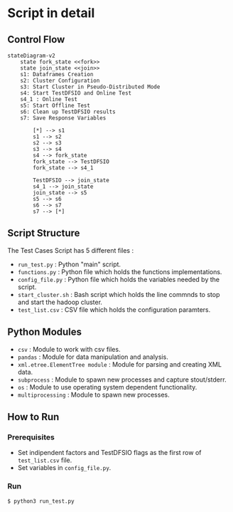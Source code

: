 # Script in detail

## Control Flow <a name="flow_control"></a>
```mermaid
stateDiagram-v2
    state fork_state <<fork>>
    state join_state <<join>>
    s1: Dataframes Creation
    s2: Cluster Configuration
    s3: Start Cluster in Pseudo-Distributed Mode
    s4: Start TestDFSIO and Online Test
    s4_1 : Online Test
    s5: Start Offline Test
    s6: Clean up TestDFSIO results
    s7: Save Response Variables
        
        [*] --> s1
        s1 --> s2
        s2 --> s3
        s3 --> s4
        s4 --> fork_state
        fork_state --> TestDFSIO
        fork_state --> s4_1

        TestDFSIO --> join_state
        s4_1 --> join_state
        join_state --> s5
        s5 --> s6
        s6 --> s7
        s7 --> [*]
```

## Script Structure <a name="script_struc"></a>
The Test Cases Script has 5 different files :
* `run_test.py` : Python "main" script.
* `functions.py` : Python file which holds the functions implementations.
* `config_file.py` : Python file which holds the variables needed by the script.
* `start_cluster.sh` : Bash script which holds the line commnds to stop and start the hadoop cluster.
* `test_list.csv` : CSV file which holds the configuration paramters.


## Python Modules <a name="python_mod"></a>
* `csv` : Module to work with csv files.
* `pandas` : Module for data manipulation and analysis.
* `xml.etree.ElementTree module` : Module for parsing and creating XML data.
* `subprocess` : Module to spawn new processes and capture stout/stderr.
* `os` : Module to use operating system dependent functionality.
* `multiprocessing` : Module to spawn new processes.


## How to Run <a name="run"></a>
### Prerequisites
* Set indipendent factors and TestDFSIO flags as the first row of `test_list.csv` file.
* Set variables in `config_file.py`.

### Run
```bash
$ python3 run_test.py
```